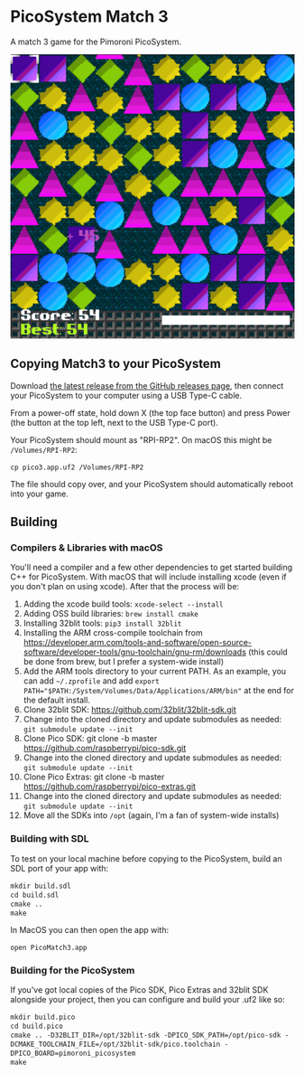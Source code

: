# PicoSystem Match 3

A match 3 game for the Pimoroni PicoSystem.

![Match 3 Screenshot](./docs/images/screenshot.png)

## Copying Match3 to your PicoSystem

Download [the latest release from the GitHub releases page](https://github.com/deckerego/picomatch-3/releases), then connect your PicoSystem to your computer using a USB Type-C cable.

From a power-off state, hold down X (the top face button) and press Power (the button at the top left, next to the USB Type-C port).

Your PicoSystem should mount as "RPI-RP2". On macOS this might be `/Volumes/RPI-RP2`:

```
cp pico3.app.uf2 /Volumes/RPI-RP2
```

The file should copy over, and your PicoSystem should automatically reboot into your game.

## Building

### Compilers & Libraries with macOS

You'll need a compiler and a few other dependencies to get started building C++
for PicoSystem. With macOS that will include installing xcode (even if you
don't plan on using xcode). After that the process will be:

1. Adding the xcode build tools: `xcode-select --install`
1. Adding OSS build libraries: `brew install cmake`
1. Installing 32blit tools: `pip3 install 32blit`
1. Installing the ARM cross-compile toolchain from https://developer.arm.com/tools-and-software/open-source-software/developer-tools/gnu-toolchain/gnu-rm/downloads (this could be done from brew, but I prefer a system-wide install)
1. Add the ARM tools directory to your current PATH. As an example, you can add `~/.zprofile` and add `export PATH="$PATH:/System/Volumes/Data/Applications/ARM/bin"` at the end for the default install.
1. Clone 32blit SDK: https://github.com/32blit/32blit-sdk.git
1. Change into the cloned directory and update submodules as needed: `git submodule update --init`
1. Clone Pico SDK: git clone -b master https://github.com/raspberrypi/pico-sdk.git
1. Change into the cloned directory and update submodules as needed: `git submodule update --init`
1. Clone Pico Extras: git clone -b master https://github.com/raspberrypi/pico-extras.git
1. Change into the cloned directory and update submodules as needed: `git submodule update --init`
1. Move all the SDKs into `/opt` (again, I'm a fan of system-wide installs)

### Building with SDL

To test on your local machine before copying to the PicoSystem, build an
SDL port of your app with:

```
mkdir build.sdl
cd build.sdl
cmake ..
make
```

In MacOS you can then open the app with:

```
open PicoMatch3.app
```

### Building for the PicoSystem

If you've got local copies of the Pico SDK, Pico Extras and 32blit SDK alongside your project,
then you can configure and build your .uf2 like so:

```
mkdir build.pico
cd build.pico
cmake .. -D32BLIT_DIR=/opt/32blit-sdk -DPICO_SDK_PATH=/opt/pico-sdk -DCMAKE_TOOLCHAIN_FILE=/opt/32blit-sdk/pico.toolchain -DPICO_BOARD=pimoroni_picosystem
make
```
